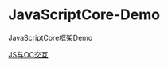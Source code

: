 # JavaScriptCore-Demo
JavaScriptCore框架Demo

<a href = "http://www.jianshu.com/p/0428d0734379">JS与OC交互</a>

